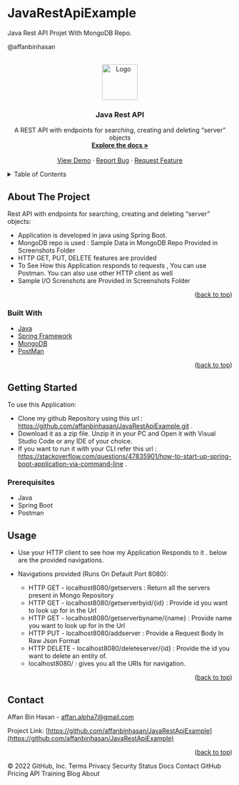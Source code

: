 # JavaRestApiExample
Java Rest API Projet With MongoDB Repo.

@affanbinhasan 
   
<div id="top"></div>

<!-- PROJECT LOGO -->
<br />
<div align="center">
  <a href="https://github.com/affanbinhasan/JavaRestApiExample">
    <img src="https://encrypted-tbn0.gstatic.com/images?q=tbn:ANd9GcQl0H0xUMLRMHjhe5MRzGGbMLYLrGOsePKdzA&usqp=CAU" alt="Logo" width="80" height="80">
  </a>

<h3 align="center">Java Rest API </h3>

  <p align="center">
    A REST API with endpoints for searching, creating and deleting “server” objects
    <br />
    <a href="https://github.com/affanbinhasan/JavaRestApiExample"><strong>Explore the docs »</strong></a>
    <br />
    <br />
    <a href="https://github.com/affanbinhasan/JavaRestApiExample">View Demo</a>
    ·
    <a href="https://github.com/affanbinhasan/JavaRestApiExample/issues">Report Bug</a>
    ·
    <a href="https://github.com/affanbinhasan/JavaRestApiExample/issues">Request Feature</a>
  </p>
</div>



<!-- TABLE OF CONTENTS -->
<details>
  <summary>Table of Contents</summary>
  <ol>
    <li>
      <a href="#about-the-project">About The Project</a>
      <ul>
        <li><a href="#built-with">Built With</a></li>
      </ul>
    </li>
    <li>
      <a href="#getting-started">Getting Started</a>
      <ul>
        <li><a href="#prerequisites">Prerequisites</a></li>
      </ul>
    </li>
    <li><a href="#usage">Usage</a></li>
    <li><a href="#contact">Contact</a></li>
  </ol>
</details>



<!-- ABOUT THE PROJECT -->
## About The Project

Rest API with endpoints for searching, creating and deleting “server” objects:
  - Application is developed in java using Spring Boot.
  - MongoDB repo is used : Sample Data in MongoDB Repo Provided in Screenshots Folder
  - HTTP GET, PUT, DELETE features are provided
  - To See How this Application responds to requests , You can use Postman. You can also use other HTTP client as well
  - Sample I/O Screnshots are Provided in Screenshots Folder

<p align="right">(<a href="#top">back to top</a>)</p>

### Built With

* [Java](https://www.java.com/)
* [Spring Framework](https://spring.io/)
* [MongoDB](https://www.mongodb.com/)
* [PostMan](https://www.postman.com/)

<p align="right">(<a href="#top">back to top</a>)</p>



<!-- GETTING STARTED -->
## Getting Started

To use this Application:
* Clone my github Repository using this url : https://github.com/affanbinhasan/JavaRestApiExample.git .
* Download it as a zip file. Unzip it in your PC and Open it with Visual Studio Code or any IDE of your choice. 
* If you want to run it with your CLI refer this url : https://stackoverflow.com/questions/47835901/how-to-start-up-spring-boot-application-via-command-line .


### Prerequisites

* Java
* Spring Boot
* Postman
  
<!-- USAGE-->
## Usage
* Use your HTTP client to see how my Application Responds to it . below are the provided navigations.

* Navigations provided (Runs On Default Port 8080):
	- HTTP GET - localhost8080/getservers : Return all the servers present in Mongo Repository
	- HTTP GET - localhost8080/getserverbyid/{id} : Provide id you want to look up for in the Url
	- HTTP GET - localhost8080/getserverbyname/{name} : Provide name you want to look up for in the Url
	- HTTP PUT - localhost8080/addserver : Provide a Request Body In Raw Json Format
	- HTTP DELETE - localhost8080/deleteserver/{id} : Provide the id you want to delete an entity of.
	- localhost8080/ : gives you all the URIs for navigation.


<p align="right">(<a href="#top">back to top</a>)</p>


<!-- CONTACT -->
## Contact

Affan Bin Hasan - affan.alpha7@gmail.com

Project Link: [https://github.com/affanbinhasan/JavaRestApiExample](https://github.com/affanbinhasan/JavaRestApiExample)

<p align="right">(<a href="#top">back to top</a>)</p>


© 2022 GitHub, Inc.
Terms
Privacy
Security
Status
Docs
Contact GitHub
Pricing
API
Training
Blog
About

